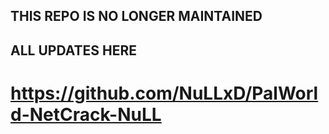 ## THIS REPO IS NO LONGER MAINTAINED
## ALL UPDATES HERE 
# https://github.com/NuLLxD/PalWorld-NetCrack-NuLL
